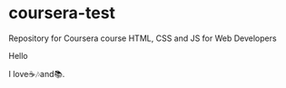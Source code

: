 # coursera-test
Repository for Coursera course HTML, CSS and JS for Web Developers

Hello

I love<nbsp><nbsp>:coffee:<nbsp><nbsp>:notes:<nbsp>and<nbsp>:books:.

